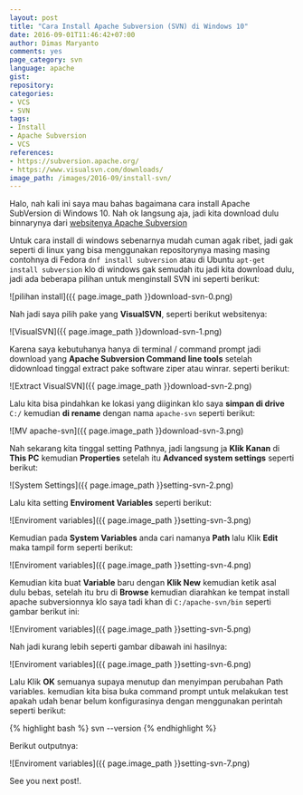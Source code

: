 ```yaml
---
layout: post
title: "Cara Install Apache Subversion (SVN) di Windows 10"
date: 2016-09-01T11:46:42+07:00
author: Dimas Maryanto
comments: yes
page_category: svn
language: apache
gist:
repository:
categories:
- VCS
- SVN
tags:
- Install
- Apache Subversion
- VCS
references:
- https://subversion.apache.org/
- https://www.visualsvn.com/downloads/
image_path: /images/2016-09/install-svn/
---
```


Halo, nah kali ini saya mau bahas bagaimana cara install Apache SubVersion di Windows 10. Nah ok langsung aja, jadi kita download dulu binnarynya dari [websitenya Apache Subversion](https://subversion.apache.org/)

<!--more-->

Untuk cara install di windows sebenarnya mudah cuman agak ribet, jadi gak seperti di linux yang bisa menggunakan repositorynya masing masing contohnya di Fedora `dnf install subversion` atau di Ubuntu `apt-get install subversion` klo di windows gak semudah itu jadi kita download dulu, jadi ada beberapa pilihan untuk menginstall SVN ini seperti berikut:

![pilihan install]({{ page.image_path }}download-svn-0.png)

Nah jadi saya pilih pake yang **VisualSVN**, seperti berikut websitenya:

![VisualSVN]({{ page.image_path }}download-svn-1.png)

Karena saya kebutuhanya hanya di terminal / command prompt jadi download yang **Apache Subversion Command line tools** setelah didownload tinggal extract pake software ziper atau winrar. seperti berikut:

![Extract VisualSVN]({{ page.image_path }}download-svn-2.png)

Lalu kita bisa pindahkan ke lokasi yang diiginkan klo saya **simpan di drive** `C:/` kemudian **di rename** dengan nama `apache-svn` seperti berikut:

![MV apache-svn]({{ page.image_path }}download-svn-3.png)

Nah sekarang kita tinggal setting Pathnya, jadi langsung ja **Klik Kanan** di **This PC** kemudian **Properties** setelah itu **Advanced system settings** seperti berikut:

![System Settings]({{ page.image_path }}setting-svn-2.png)

Lalu kita setting **Enviroment Variables** seperti berikut:

![Enviroment variables]({{ page.image_path }}setting-svn-3.png)

Kemudian pada **System Variables** anda cari namanya **Path** lalu Klik **Edit** maka tampil form seperti berikut:

![Enviroment variables]({{ page.image_path }}setting-svn-4.png)

Kemudian kita buat **Variable** baru dengan **Klik New** kemudian ketik asal dulu bebas, setelah itu bru di **Browse** kemudian diarahkan ke tempat install apache subversionnya klo saya tadi khan di `C:/apache-svn/bin` seperti gambar berikut ini:

![Enviroment variables]({{ page.image_path }}setting-svn-5.png)

Nah jadi kurang lebih seperti gambar dibawah ini hasilnya:

![Enviroment variables]({{ page.image_path }}setting-svn-6.png)

Lalu Klik **OK** semuanya supaya menutup dan menyimpan perubahan Path variables. kemudian kita bisa buka command prompt untuk melakukan test apakah udah benar belum konfigurasinya dengan menggunakan perintah seperti berikut:

{% highlight bash %}
svn --version
{% endhighlight %}

Berikut outputnya:

![Enviroment variables]({{ page.image_path }}setting-svn-7.png)


See you next post!.
